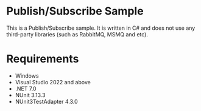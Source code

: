 # Publish/Subscribe Sample
This is a Publish/Subscribe sample. It is written in C# and does not use any third-party libraries (such as RabbitMQ, MSMQ and etc). 

# Requirements
<ul>
<li>Windows</li>
<li>Visual Studio 2022 and above</li>
<li>.NET 7.0</li>
<li>NUnit 3.13.3</li>
<li>NUnit3TestAdapter 4.3.0</li>
</ul>
